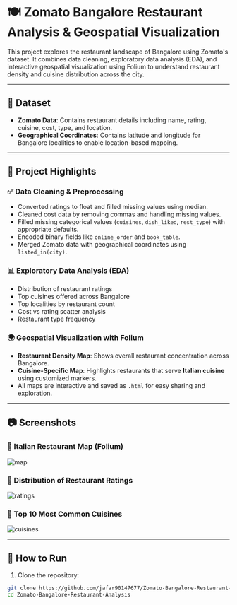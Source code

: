 # 🍽️ Zomato Bangalore Restaurant Analysis & Geospatial Visualization

This project explores the restaurant landscape of Bangalore using Zomato's dataset. It combines data cleaning, exploratory data analysis (EDA), and interactive geospatial visualization using Folium to understand restaurant density and cuisine distribution across the city.

---

## 📁 Dataset

- **Zomato Data**: Contains restaurant details including name, rating, cuisine, cost, type, and location.
- **Geographical Coordinates**: Contains latitude and longitude for Bangalore localities to enable location-based mapping.

---

## 📌 Project Highlights

### ✅ Data Cleaning & Preprocessing
- Converted ratings to float and filled missing values using median.
- Cleaned cost data by removing commas and handling missing values.
- Filled missing categorical values (`cuisines`, `dish_liked`, `rest_type`) with appropriate defaults.
- Encoded binary fields like `online_order` and `book_table`.
- Merged Zomato data with geographical coordinates using `listed_in(city)`.

### 📊 Exploratory Data Analysis (EDA)
- Distribution of restaurant ratings
- Top cuisines offered across Bangalore
- Top localities by restaurant count
- Cost vs rating scatter analysis
- Restaurant type frequency

### 🌍 Geospatial Visualization with Folium
- **Restaurant Density Map**: Shows overall restaurant concentration across Bangalore.
- **Cuisine-Specific Map**: Highlights restaurants that serve **Italian cuisine** using customized markers.
- All maps are interactive and saved as `.html` for easy sharing and exploration.

---

## 📷 Screenshots

### 🔸 Italian Restaurant Map (Folium)
![map](./2eb3b425-1742-46b7-b3df-8fabf284f57e.png)

### 🔸 Distribution of Restaurant Ratings
![ratings](./6a7f70bc-1c65-4733-8172-7a028b04c896.png)

### 🔸 Top 10 Most Common Cuisines
![cuisines](./9dd1cbdc-6707-42b6-a8e2-73164b8c9dd0.png)

---

## 🚀 How to Run

1. Clone the repository:

```bash
git clone https://github.com/jafar90147677/Zomato-Bangalore-Restaurant-Analysis.git
cd Zomato-Bangalore-Restaurant-Analysis
